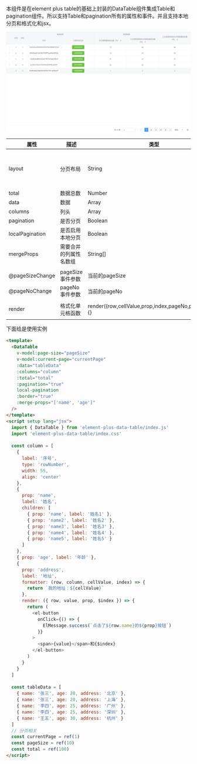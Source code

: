 <!--
 * @Author: yeminglong
 * @Date: 2025-03-13 04:20:40
 * @LastEd![这是图片](/assets/img/philly-magic-garden.jpg "Magic Gardens")itTime: 2025-03-13 04:52:11
 * @LastEditors: yeminglong
 * @Description:
-->

本组件是在element plus table的基础上封装的DataTable组件集成Table和pagination组件。所以支持Table和pagination所有的属性和事件。并且支持本地分页和格式化和jsx。

![效果图](./Snipaste_2025-03-13_04-48-31.png '效果图')

| 属性            | 描述                   | 类型                                                   | 默认值                                    |
| --------------- | ---------------------- | ------------------------------------------------------ | ----------------------------------------- |
| layout          | 分页布局               | String                                                 | 'total, sizes, prev, pager, next, jumper' |
| total           | 数据总数               | Number                                                 | 0                                         |
| data            | 数据                   | Array                                                  |                                           |
| columns         | 列头                   | Array                                                  |                                           |
| pagination      | 是否分页               | Boolean                                                | false                                     |
| localPagination | 是否启用本地分页       | Boolean                                                | false                                     |
| mergeProps      | 需要合并的列属性名数组 | String[]                                               | []                                        |
|                 |                        |                                                        |                                           |
| @pageSizeChange | pageSize事件参数       | 当前的pageSize                                         |                                           |
| @pageNoChange   | pageNo事件参数         | 当前的pageNo                                           |                                           |
|                 |                        |                                                        |                                           |
| render          | 格式化单元格函数       | render({row,cellValue,prop,index,pageNo,pageSize})=>{} |                                           |
|                 |                        |                                                        |                                           |

下面给是使用实例

```html
<template>
  <DataTable
    v-model:page-size="pageSize"
    v-model:current-page="currentPage"
    :data="tableData"
    :columns="column"
    :total="total"
    :pagination="true"
    local-pagination
    :border="true"
    :merge-props="['name', 'age']"
  />
</template>
<script setup lang="jsx">
  import { DataTable } from 'element-plus-data-table/index.js'
  import 'element-plus-data-table/index.css'

  const column = [
    {
      label: '序号',
      type: 'rowNumber',
      width: 55,
      align: 'center'
    },
    {
      prop: 'name',
      label: '姓名',
      children: [
        { prop: 'name', label: '姓名1' },
        { prop: 'name2', label: '姓名2' },
        { prop: 'name3', label: '姓名3' },
        { prop: 'name4', label: '姓名4' },
        { prop: 'name5', label: '姓名5' }
      ]
    },
    { prop: 'age', label: '年龄' },
    {
      prop: 'address',
      label: '地址',
      formatter: (row, column, cellValue, index) => {
        return `我的地址：${cellValue}`
      },
      render: ({ row, value, prop, $index }) => {
        return (
          <el-button
            onClick={() => {
              ElMessage.success(`点击了${row.name}的${prop}按钮`)
            }}
          >
            <span>{value}</span>和{$index}
          </el-button>
        )
      }
    }
  ]

  const tableData = [
    { name: '张三', age: 20, address: '北京' },
    { name: '张三', age: 20, address: '上海' },
    { name: '李四', age: 25, address: '广州' },
    { name: '李四', age: 25, address: '深圳' },
    { name: '王五', age: 30, address: '杭州' }
  ]
  // 分页相关
  const currentPage = ref(1)
  const pageSize = ref(10)
  const total = ref(100)
</script>
```
